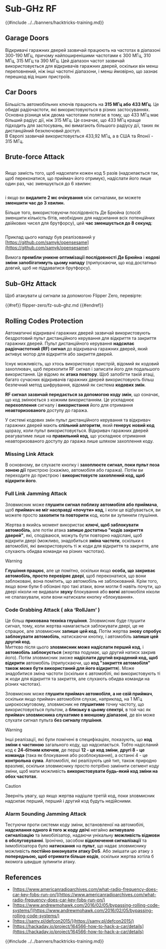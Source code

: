 # Sub-GHz RF

{{#include ../../banners/hacktricks-training.md}}

## Garage Doors

Відкривачі гаражних дверей зазвичай працюють на частотах в діапазоні 300-190 МГц, причому найпоширенішими частотами є 300 МГц, 310 МГц, 315 МГц та 390 МГц. Цей діапазон частот зазвичай використовується для відкривачів гаражних дверей, оскільки він менш переповнений, ніж інші частотні діапазони, і менш ймовірно, що зазнає перешкод від інших пристроїв.

## Car Doors

Більшість автомобільних ключів працюють на **315 МГц або 433 МГц**. Це обидві радіочастоти, які використовуються в різних застосуваннях. Основна різниця між двома частотами полягає в тому, що 433 МГц має більший радіус дії, ніж 315 МГц. Це означає, що 433 МГц краще підходить для застосувань, які вимагають більшого радіусу дії, таких як дистанційний безключовий доступ.\
В Європі зазвичай використовується 433,92 МГц, а в США та Японії - 315 МГц.

## **Brute-force Attack**

<figure><img src="../../images/image (1084).png" alt=""><figcaption></figcaption></figure>

Якщо замість того, щоб надсилати кожен код 5 разів (надсилається так, щоб переконатися, що приймач його отримує), надіслати його лише один раз, час зменшується до 6 хвилин:

<figure><img src="../../images/image (622).png" alt=""><figcaption></figcaption></figure>

і якщо ви **видалите 2 мс очікування** між сигналами, ви можете **зменшити час до 3 хвилин.**

Більше того, використовуючи послідовність Де Брюйна (спосіб зменшити кількість бітів, необхідних для надсилання всіх потенційних двійкових чисел для брутфорсу), цей **час зменшується до 8 секунд**:

<figure><img src="../../images/image (583).png" alt=""><figcaption></figcaption></figure>

Приклад цього нападу був реалізований у [https://github.com/samyk/opensesame](https://github.com/samyk/opensesame)

Вимога **прембли уникне оптимізації послідовності Де Брюйна** і **кодові зміни запобігатимуть цьому нападу** (припускаючи, що код достатньо довгий, щоб не піддаватися брутфорсу).

## Sub-GHz Attack

Щоб атакувати ці сигнали за допомогою Flipper Zero, перевірте:

{{#ref}}
flipper-zero/fz-sub-ghz.md
{{#endref}}

## Rolling Codes Protection

Автоматичні відкривачі гаражних дверей зазвичай використовують бездротовий пульт дистанційного керування для відкриття та закриття гаражних дверей. Пульт дистанційного керування **надсилає радіочастотний (RF) сигнал** до відкривача гаражних дверей, який активує мотор для відкриття або закриття дверей.

Існує можливість, що хтось використовує пристрій, відомий як кодовий захоплювач, щоб перехопити RF сигнал і записати його для подальшого використання. Це відомо як **атака повтору**. Щоб запобігти такій атаці, багато сучасних відкривачів гаражних дверей використовують більш безпечний метод шифрування, відомий як система **кодових змін**.

**RF сигнал зазвичай передається за допомогою коду змін**, що означає, що код змінюється з кожним використанням. Це ускладнює **перехоплення** сигналу і **використання** його для отримання **неавторизованого** доступу до гаража.

У системі кодових змін пульт дистанційного керування та відкривач гаражних дверей мають **спільний алгоритм**, який **генерує новий код** щоразу, коли пульт використовується. Відкривач гаражних дверей реагуватиме лише на **правильний код**, що ускладнює отримання неавторизованого доступу до гаража лише шляхом захоплення коду.

### **Missing Link Attack**

В основному, ви слухаєте кнопку і **захоплюєте сигнал, поки пульт поза зоною дії** пристрою (скажімо, автомобіля або гаража). Потім ви переходите до пристрою і **використовуєте захоплений код, щоб відкрити його**.

### Full Link Jamming Attack

Зловмисник може **глушити сигнал поблизу автомобіля або приймача**, щоб **приймач не міг насправді «почути» код**, і коли це відбувається, ви можете просто **захопити та повторити** код, коли ви зупинили глушіння.

Жертва в якийсь момент використає **ключі, щоб заблокувати автомобіль**, але потім атака **запише достатньо "кодів закриття дверей"**, які, сподіваюся, можуть бути повторно надіслані, щоб відкрити двері (можливо, знадобиться **зміна частоти**, оскільки є автомобілі, які використовують ті ж коди для відкриття та закриття, але слухають обидва команди на різних частотах).

> [!WARNING]
> **Глушіння працює**, але це помітно, оскільки якщо **особа, що закриває автомобіль, просто перевіряє двері**, щоб переконатися, що вони заблоковані, вона помітить, що автомобіль не заблокований. Крім того, якщо вони були б обізнані про такі атаки, вони могли б навіть почути, що двері ніколи не видавали **звуку** блокування або **вогні** автомобіля ніколи не спалахували, коли вони натискали кнопку «блокування».

### **Code Grabbing Attack ( aka ‘RollJam’ )**

Це більш **прихована техніка глушіння**. Зловмисник буде глушити сигнал, тому, коли жертва намагається заблокувати двері, це не спрацює, але зловмисник **запише цей код**. Потім жертва **знову спробує заблокувати автомобіль**, натискаючи кнопку, і автомобіль **запише цей другий код**.\
Миттєво після цього **зловмисник може надіслати перший код**, і **автомобіль заблокується** (жертва подумає, що другий натиск закрив його). Потім зловмисник зможе **надіслати другий вкрадений код, щоб відкрити** автомобіль (припускаючи, що **код "закриття автомобіля" також може бути використаний для його відкриття**). Може знадобитися зміна частоти (оскільки є автомобілі, які використовують ті ж коди для відкриття та закриття, але слухають обидва команди на різних частотах).

Зловмисник може **глушити приймач автомобіля, а не свій приймач**, оскільки якщо приймач автомобіля слухає, наприклад, на 1 МГц широкосмуговому, зловмисник не **глушитиме** точну частоту, що використовується пультом, а **близьку в цьому спектрі**, в той час як **приймач зловмисника слухатиме в меншому діапазоні**, де він може слухати сигнал пульта **без сигналу глушіння**.

> [!WARNING]
> Інші реалізації, які були помічені в специфікаціях, показують, що **код зміни є частиною** загального коду, що надсилається. Тобто надісланий код є **24-бітним ключем**, де перші **12 - це код зміни**, **другі 8 - це команда** (така як блокування або розблокування), а останні 4 - це **контрольна сума**. Автомобілі, які реалізують цей тип, також природно вразливі, оскільки зловмиснику просто потрібно замінити сегмент коду зміни, щоб мати можливість **використовувати будь-який код зміни на обох частотах**.

> [!CAUTION]
> Зверніть увагу, що якщо жертва надішле третій код, поки зловмисник надсилає перший, перший і другий код будуть недійсними.

### Alarm Sounding Jamming Attack

Тестуючи проти системи коду зміни, встановленої на автомобілі, **надсилання одного й того ж коду двічі** негайно **активувало сигналізацію** та іммобілізатор, надаючи унікальну **можливість відмови в обслуговуванні**. Іронічно, засобом **відключення сигналізації** та іммобілізатора було **натискання** на **пульт**, що надає зловмиснику можливість **постійно виконувати атаку DoS**. Або змішати цю атаку з **попередньою, щоб отримати більше кодів**, оскільки жертва хотіла б якомога швидше зупинити атаку.

## References

- [https://www.americanradioarchives.com/what-radio-frequency-does-car-key-fobs-run-on/](https://www.americanradioarchives.com/what-radio-frequency-does-car-key-fobs-run-on/)
- [https://www.andrewmohawk.com/2016/02/05/bypassing-rolling-code-systems/](https://www.andrewmohawk.com/2016/02/05/bypassing-rolling-code-systems/)
- [https://samy.pl/defcon2015/](https://samy.pl/defcon2015/)
- [https://hackaday.io/project/164566-how-to-hack-a-car/details](https://hackaday.io/project/164566-how-to-hack-a-car/details)

{{#include ../../banners/hacktricks-training.md}}
